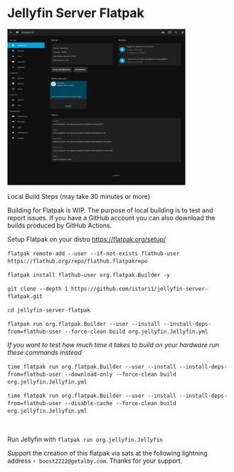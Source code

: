 # Jellyfin Server Flatpak

 <img src="https://github.com/istori1/jellyfin-server-flatpak/raw/main/localhost_8096.png" alt="Dashboard" width="400" height="350"> 

Local Build Steps (may take 30 minutes or more)

Building for Flatpak is WIP. The purpose of local building is to test and report issues. If you have a GitHub account you can also download the builds produced by GitHub Actions.

Setup Flatpak on your distro https://flatpak.org/setup/

`flatpak remote-add --user --if-not-exists flathub-user https://flathub.org/repo/flathub.flatpakrepo`

`flatpak install flathub-user org.flatpak.Builder -y`

`git clone --depth 1 https://github.com/istori1/jellyfin-server-flatpak.git`

`cd jellyfin-server-flatpak`

`flatpak run org.flatpak.Builder --user --install --install-deps-from=flathub-user --force-clean build org.jellyfin.Jellyfin.yml`

*If you want to test how much time it takes to build on your hardware run these commands instead*

`time flatpak run org.flatpak.Builder --user --install --install-deps-from=flathub-user --download-only --force-clean build org.jellyfin.Jellyfin.yml`

`time flatpak run org.flatpak.Builder --user --install --install-deps-from=flathub-user --disable-cache --force-clean build org.jellyfin.Jellyfin.yml`

<br><br>Run Jellyfin with `flatpak run org.jellyfin.Jellyfin`

Support the creation of this flatpak via sats at the following lightning address `⚡️ boost2222@getalby.com`. Thanks for your support.
